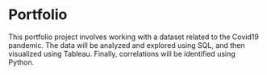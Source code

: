 # Portfolio
This portfolio project involves working with a dataset related to the Covid19 pandemic. The data will be analyzed and explored using SQL, and then visualized using Tableau. Finally, correlations will be identified using Python. 
